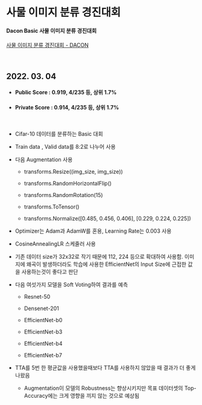 # 사물 이미지 분류 경진대회

#### Dacon Basic 사물 이미지 분류 경진대회

[사물 이미지 분류 경진대회 - DACON](https://dacon.io/competitions/official/235874/overview/description)

<div>
</br>
</div>

## 2022. 03. 04

- #### Public Score : 0.919, 4/235 등, 상위 1.7%
- #### Private Score : 0.914, 4/235 등, 상위 1.7%
</br>

* Cifar-10 데이터를 분류하는 Basic 대회

* Train data , Valid data를 8:2로 나누어 사용

* 다음 Augmentation 사용
  
  * transforms.Resize((img_size, img_size))
  
  * transforms.RandomHorizontalFlip()
  
  * transforms.RandomRotation(15)
  
  * transforms.ToTensor()
  
  * transforms.Normalize([0.485, 0.456, 0.406], [0.229, 0.224, 0.225])

* Optimizer는 Adam과 AdamW를 혼용, Learning Rate는 0.003 사용

* CosineAnnealingLR 스케줄러 사용

* 기존 데이터 size가 32x32로 작기 때문에 112, 224 등으로 확대하여 사용함. 이미지에 왜곡이 발생하더라도 학습에 사용한 EfficientNet의 Input Size에 근접한 값을 사용하는것이 좋다고 판단

* 다음 여섯가지 모델을 Soft Voting하여 결과를 예측
  
  * Resnet-50
  
  * Densenet-201
  
  * EfficientNet-b0
  
  * EfficientNet-b3
  
  * EfficientNet-b4
  
  * EfficientNet-b7

* TTA를 5번 한 평균값을 사용했을때보다 TTA를 사용하지 않았을 때 결과가 더 좋게 나왔음
  * Augmentation이 모델의 Robustness는 향상시키지만 목표 데이터셋의 Top-Accuracy에는 크게 영향을 끼지 않는 것으로 예상됨
